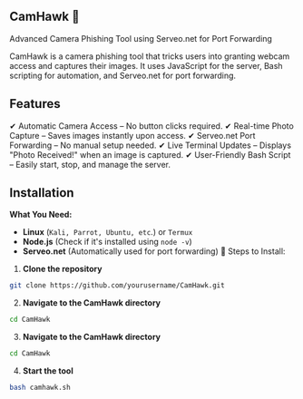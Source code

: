 ## CamHawk 🦅
Advanced Camera Phishing Tool using Serveo.net for Port Forwarding

CamHawk is a camera phishing tool that tricks users into granting webcam access and captures their images. It uses JavaScript for the server, Bash scripting for automation, and Serveo.net for port forwarding.

##  Features
✔ Automatic Camera Access – No button clicks required.
✔ Real-time Photo Capture – Saves images instantly upon access.
✔ Serveo.net Port Forwarding – No manual setup needed.
✔ Live Terminal Updates – Displays "Photo Received!" when an image is captured.
✔ User-Friendly Bash Script – Easily start, stop, and manage the server.

##  Installation
**What You Need:**

- **Linux** (`Kali, Parrot, Ubuntu, etc`.) or `Termux`
- **Node.js** (Check if it's installed using `node -v`)
- **Serveo.net** (Automatically used for port forwarding)
🔹 Steps to Install:
1. **Clone the repository**
```bash
git clone https://github.com/yourusername/CamHawk.git
```
2. **Navigate to the CamHawk directory**
```bash  
cd CamHawk
```
3. **Navigate to the CamHawk directory**
```bash
cd CamHawk
```
4. **Start the tool**
```bash   
bash camhawk.sh
```
